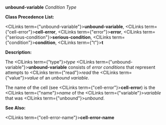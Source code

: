 **unbound-variable** *Condition Type* 



**Class Precedence List:** 



<ClLinks  term={"unbound-variable"}><b>unbound-variable</b></ClLinks>, <ClLinks  term={"cell-error"}><b>cell-error</b></ClLinks>, <ClLinks  term={"error"}><b>error</b></ClLinks>, <ClLinks  term={"serious-condition"}><b>serious-condition</b></ClLinks>, <ClLinks  term={"condition"}><b>condition</b></ClLinks>, <ClLinks  term={"t"}><b>t</b></ClLinks> 



**Description:** 



The <ClLinks  term={"type"}><i>type</i></ClLinks> <ClLinks  term={"unbound-variable"}><b>unbound-variable</b></ClLinks> consists of *error conditions* that represent attempts to <ClLinks  term={"read"}><i>read</i></ClLinks> the <ClLinks  term={"value"}><i>value</i></ClLinks> of an *unbound variable*. 



The name of the cell (see <ClLinks  term={"cell-error"}><b>cell-error</b></ClLinks>) is the <ClLinks  term={"name"}><i>name</i></ClLinks> of the <ClLinks  term={"variable"}><i>variable</i></ClLinks> that was <ClLinks  term={"unbound"}><i>unbound</i></ClLinks>. 



**See Also:** 



<ClLinks  term={"cell-error-name"}><b>cell-error-name</b></ClLinks> 







 



 





